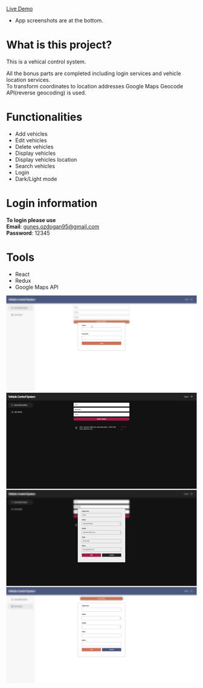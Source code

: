 
<a href="https://gunesozdogan.github.io/mobiliz-project/" name="demo">Live Demo</a>

-   App screenshots are at the bottom.

# What is this project?

This is a vehical control system.

All the bonus parts are completed including login services and vehicle location services.  
To transform coordinates to location addresses Google Maps Geocode API(reverse geocoding) is used.

# Functionalities

-   Add vehicles
-   Edit vehicles
-   Delete vehicles
-   Display vehicles
-   Display vehicles location
-   Search vehicles
-   Login
-   Dark/Light mode

# Login information

**To login please use**  
**Email**: gunes.ozdogan95@gmail.com  
**Password**: 12345

# Tools

-   React
-   Redux
-   Google Maps API

<img src="/src/img/ss1.png">
<img src="/src/img/ss2.png">
<img src="/src/img/ss3.png">
<img src="/src/img/ss4.png">
